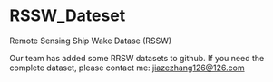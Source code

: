 # RSSW_Dateset
Remote Sensing Ship Wake Datase (RSSW)

Our team has added some RRSW datasets to github. If you need the complete dataset, please contact me: jiazezhang126@126.com
